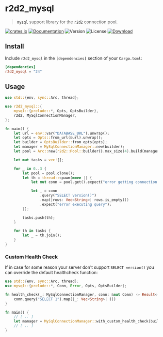 # r2d2_mysql

> [`mysql`](https://github.com/blackbeam/rust-mysql-simple) support library for the [`r2d2`](https://github.com/sfackler/r2d2) connection pool.

[![crates.io](https://img.shields.io/crates/v/r2d2_mysql?label=latest)](https://crates.io/crates/r2d2_mysql)
[![Documentation](https://docs.rs/r2d2_mysql/badge.svg?version=24)](https://docs.rs/r2d2_mysql/24)
![Version](https://img.shields.io/badge/rustc-1.59+-ab6000.svg)
![License](https://img.shields.io/crates/l/r2d2_mysql.svg)
[![Download](https://img.shields.io/crates/d/r2d2_mysql.svg)](https://crates.io/crates/r2d2_mysql)

## Install

Include `r2d2_mysql` in the `[dependencies]` section of your `Cargo.toml`:

```toml
[dependencies]
r2d2_mysql = "24"
```

## Usage

```rust
use std::{env, sync::Arc, thread};

use r2d2_mysql::{
    mysql::{prelude::*, Opts, OptsBuilder},
    r2d2, MySqlConnectionManager,
};

fn main() {
    let url = env::var("DATABASE_URL").unwrap();
    let opts = Opts::from_url(&url).unwrap();
    let builder = OptsBuilder::from_opts(opts);
    let manager = MySqlConnectionManager::new(builder);
    let pool = Arc::new(r2d2::Pool::builder().max_size(4).build(manager).unwrap());

    let mut tasks = vec![];

    for _ in 0..3 {
        let pool = pool.clone();
        let th = thread::spawn(move || {
            let mut conn = pool.get().expect("error getting connection from pool");

            let _ = conn
                .query("SELECT version()")
                .map(|rows: Vec<String>| rows.is_empty())
                .expect("error executing query");
        });

        tasks.push(th);
    }

    for th in tasks {
        let _ = th.join();
    }
}
```

### Custom Health Check

If in case for some reason your server don't support `SELECT version()` you can override the default healthcheck function:

```rust
use std::{env, sync::Arc, thread};
use mysql::{prelude::*, Conn, Error, Opts, OptsBuilder};

fn health_check(_: MySqlConnectionManager, conn: &mut Conn) -> Result<(), Error> {
    conn.query("SELECT 1").map(|_: Vec<String>| ())
}

fn main() {
    // [ .. ]
    let manager = MySqlConnectionManager::with_custom_health_check(builder, &health_check);
    // [ .. ]
}
```
